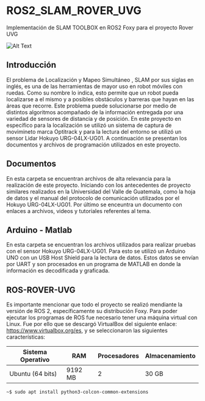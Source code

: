 # ROS2_SLAM_ROVER_UVG
 Implementación de SLAM TOOLBOX en ROS2 Foxy para el proyecto Rover UVG

![Alt Text](https://msadowski.github.io/images/slam_toolbox_odom.gif) 

## Introducción
El problema de Localización y Mapeo Simultáneo , SLAM por sus siglas en inglés, es una de las herramientas de mayor uso en robot móviles con ruedas. Como su nombre lo indica, esto permite que un robot pueda localizarse a el mismo y a posibles obstáculos y barreras que hayan en las áreas que recorre. Este problema puede solucionarse por medio de distintos algoritmos acompañado de la información entregada por una variedad de sensores de distancia y de posición. 
En este proyecto en específico para la localización se utilizó un sistema de captura de movimineto marca Optitrack y para la lectura del entorno se utilizó un sensor Lidar Hokuyo URG-04LX-UG01.
A continuación se presentan los documentos y archivos de programación utilizados en este proyecto. 


## Documentos
En esta carpeta se encuentran archivos de alta relevancia para la realización de este proyecto. Iniciando con los antecedentes de proyecto similares realizados en la Universidad del Valle de Guatemala, como la hoja de datos y el manual del protocolo de comunicación utilizados por el Hokuyo URG-04LX-UG01. Por último se enceuntra un documento con enlaces a archivos, videos y tutoriales referentes al tema. 


## Arduino - Matlab
En esta carpeta se encuentran los archivos utilizados para realizar pruebas con el sensor Hokuyo URG-04LX-UG01. Para esto se utilizó un Arduino UNO con un USB Host Shield para la lectura de datos. Estos datos se envían por UART y son procesados en un programa de MATLAB en donde la información es decodificada y graficada. 

## ROS-ROVER-UVG

Es importante mencionar que todo el proyecto se realizó mendiante la versión de ROS 2, específicamente su distribución Foxy. Para poder ejecutar los programas de ROS fue necesario tener una máquina virtual con Linux. Fue por ello que se descargó VirtualBox del siguiente enlace: https://www.virtualbox.org/es, y se seleccionaron las siguientes características:


|Sistema Operativo|    RAM  | Procesadores| Almacenamiento |
|-----------------|---------|-------------|----------------|
| Ubuntu (64 bits)| 9192 MB |    2        | 30 GB            |




```console
~$ sudo apt install python3-colcon-common-extensions
```


